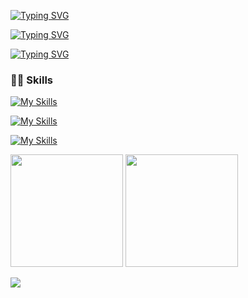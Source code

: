 [![Typing SVG](https://readme-typing-svg.demolab.com/?lines=+👋😄+Hi+there)](https://git.io/typing-svg)
<!--
**Leiriads/Leiriads** is a ✨ _special_ ✨ repository because its `README.md` (this file) appears on your GitHub profile.

Here are some ideas to get you started:

- 🔭 I’m currently working on ...
- 🌱 I’m currently learning ...
- 👯 I’m looking to collaborate on ...
- 🤔 I’m looking for help with ...
- 💬 Ask me about ...
- 📫 How to reach me: ...
- 😄 Pronouns: ...
- ⚡ Fun fact: ...
-->

[![Typing SVG](https://readme-typing-svg.demolab.com/?lines=📚+I+like+to+Study;👨‍💻+I+like+to+Code;😺+I+like+cats+and+tea.🍵😄)](https://git.io/typing-svg)

[![Typing SVG](https://readme-typing-svg.demolab.com/?lines=🌱+I’m+currently+learning+Api's;NodeJs+Python+Java+C-sharp)](https://git.io/typing-svg)


  ### 👨‍💻 Skills

[![My Skills](https://skillicons.dev/icons?i=js,html,css,nodejs,java,python,php,cs,linux,mysql,postgres,github)](https://skillicons.dev)

[![My Skills](https://skillicons.dev/icons?i=django,dotnet,bootstrap,unity)](https://skillicons.dev)

[![My Skills](https://skillicons.dev/icons?i=vscode,visualstudio,eclipse,git,postman,netlify)](https://skillicons.dev)


<div>
<img height="180em" src="https://github-readme-stats-git-masterrstaa-rickstaa.vercel.app/api?username=leiriads&show_icons=true&theme=dracula&include_all_commits=true&count_private=true"/>
  
  
 <img height="180em" src="https://github-readme-stats-git-masterrstaa-rickstaa.vercel.app/api/top-langs?username=leiriads&layout=compact&show_icons=true&theme=dracula&include_all_commits=true&count_private=true"/> 
  

  
</div>





<p align="left">
  <img src="https://media.tenor.com/bCfpwMjfAi0AAAAC/cat-typing.gif" />
</p>
